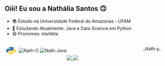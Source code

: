 ## Oiii! Eu sou a Nathália Santos 🙃

- 📚 Estudo na Universidade Federal do Amazonas - UFAM
- 🌱 Estudando Atualmente: Java e Data Science em Python
- 😄 Pronomes: ela/dela

<div style="display: inline_block"><br>
  <img align="center" alt="Nath-Python" height="30" width="40" src="https://raw.githubusercontent.com/devicons/devicon/master/icons/python/python-original.svg">
  <img align="center" alt="Nath-C" height="30" width="40" src="https://cdn.jsdelivr.net/gh/devicons/devicon/icons/c/c-original.svg">
  <img align="center" alt="Nath-Java" height="30" width="40" src="https://cdn.jsdelivr.net/gh/devicons/devicon/icons/java/java-original.svg">
  <img align="right" alt="Nath-pic" height="150" style="border-radius:50px;" src="https://media.discordapp.net/attachments/454763454939529227/895497036084949002/download20211003222523.png?width=588&height=588">
</div>

<div align="center">
  <a href="https://github.com/NathSantos">
  <img height="180em" src="https://github-readme-stats.vercel.app/api?username=NathSantos&show_icons=true&theme=tokyonight&include_all_commits=true&count_private=true"/>
  <img height="180em" src="https://github-readme-stats.vercel.app/api/top-langs/?username=NathSantos&layout=compact&langs_count=7&theme=tokyonight"/>
</div>
